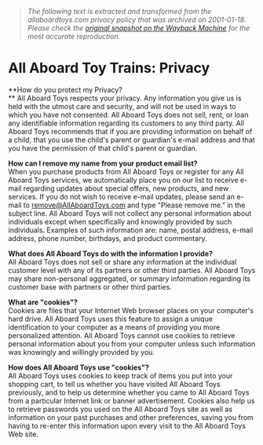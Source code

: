 > *The following text is extracted and transformed from the allaboardtoys.com privacy policy that was archived on 2001-01-18. Please check the [original snapshot on the Wayback Machine](https://web.archive.org/web/20010118173400id_/http%3A//www.allaboardtoys.com/privacy.asp%3Fmscssid%3D6K7DVVRH0CSS8P4F0LEDMVEUG3GFCUH9) for the most accurate reproduction.*

# All Aboard Toy Trains: Privacy

**How do you protect my Privacy?  
** All Aboard Toys respects your privacy. Any information you give us is held with the utmost care and security, and will not be used in ways to which you have not consented. All Aboard Toys does not sell, rent, or loan any identifiable information regarding its customers to any third party. All Aboard Toys recommends that if you are providing information on behalf of a child, that you use the child's parent or guardian's e-mail address and that you have the permission of that child's parent or guardian. 

**How can I remove my name from your product email list?**  
When you purchase products from All Aboard Toys or register for any All Aboard Toys services, we automatically place you on our list to receive e-mail regarding updates about special offers, new products, and new services. If you do not wish to receive e-mail updates, please send an e-mail to remove@AllAboardToys.com and type "Please remove me." in the subject line. All Aboard Toys will not collect any personal information about individuals except when specifically and knowingly provided by such individuals. Examples of such information are: name, postal address, e-mail address, phone number, birthdays, and product commentary. 

**What does All Aboard Toys do with the information I provide?**  
All Aboard Toys does not sell or share any information at the individual customer level with any of its partners or other third parties. All Aboard Toys may share non-personal aggregated, or summary information regarding its customer base with partners or other third parties. 

**What are "cookies"?**  
Cookies are files that your Internet Web browser places on your computer's hard drive. All Aboard Toys uses this feature to assign a unique identification to your computer as a means of providing you more personalized attention. All Aboard Toys cannot use cookies to retrieve personal information about you from your computer unless such information was knowingly and willingly provided by you.

**How does All Aboard Toys use "cookies"?**  
All Aboard Toys uses cookies to keep track of items you put into your shopping cart, to tell us whether you have visited All Aboard Toys previously, and to help us determine whether you came to All Aboard Toys from a particular Internet link or banner advertisement. Cookies also help us to retrieve passwords you used on the All Aboard Toys site as well as information on your past purchases and other preferences, saving you from having to re-enter this information upon every visit to the All Aboard Toys Web site.
